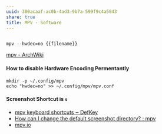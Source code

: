 ```yaml
---
uuid: 300acaaf-ac0b-4ad3-9b7a-599f9c4a5043
share: true
title: MPV - Software
---
```

```

mpv --hwdec=no {{filename}}
```

[mpv - ArchWiki](https://wiki.archlinux.org/title/Mpv)

#### How to disable Hardware Encoding Permentantly

```
mkdir -p ~/.config/mpv
echo "hwdec=no" >> ~/.config/mpv/mpv.conf
```

#### Screenshot Shortcut is `s`

* [mpv keyboard shortcuts ‒ DefKey](https://defkey.com/mpv-media-player-shortcuts)
* [How can I change the default screenshot directory? : mpv](https://old.reddit.com/r/mpv/comments/glkq0z/how_can_i_change_the_default_screenshot_directory/)
* [mpv.io](https://mpv.io/)